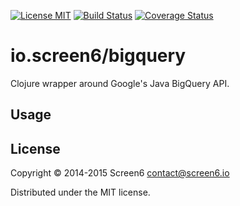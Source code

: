 [![License MIT][badge-license]](http://opensource.org/licenses/MIT)
[![Build Status](https://travis-ci.org/screen6/bigquery-clj.png?branch=master)](https://travis-ci.org/screen6/bigquery-clj)
[![Coverage Status](https://img.shields.io/coveralls/screen6/cardinality.svg)](https://coveralls.io/r/screen6/bigquery-clj)

# io.screen6/bigquery

Clojure wrapper around Google's Java BigQuery API.

## Usage



## License

Copyright © 2014-2015 Screen6 <contact@screen6.io>

Distributed under the MIT license.

[badge-license]: https://img.shields.io/badge/license-MIT-green.svg
